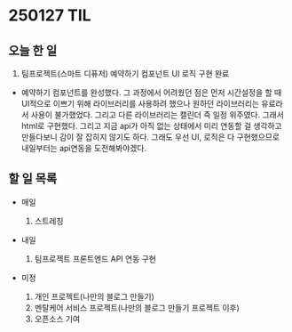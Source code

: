 # 250127 TIL
## 오늘 한 일
1. 팀프로젝트(스마트 디퓨저) 예약하기 컴포넌트 UI 로직 구현 완료
- 예약하기 컴포넌트를 완성했다. 그 과정에서 어려웠던 점은 먼저 시간설정을 할 때 UI적으로 이쁘기 위해 라이브러리를 사용하려 했으나 원하던 라이브러리는 유료라서 사용이 불가했었다. 그리고 다른 라이브러리는 캘린더 즉 일정 위주였다. 그래서 html로 구현했다. 그리고 지금 api가 아직 없는 상태에서 미리 연동할 걸 생각하고 만들다보니 감이 잘 잡히지 않기도 하다. 그래도 우선 UI, 로직은 다 구현했으므로 내일부터는 api연동을 도전해봐야겠다.

## 할 일 목록
  - 매일
    1. 스트레칭


  - 내일
    1. 팀프로젝트 프론트엔드 API 연동 구현

  - 미정
    1. 개인 프로젝트(나만의 블로그 만들기)
    2. 멘탈케어 서비스 프로젝트(나만의 블로그 만들기 프로젝트 이후)
    3. 오픈소스 기여
